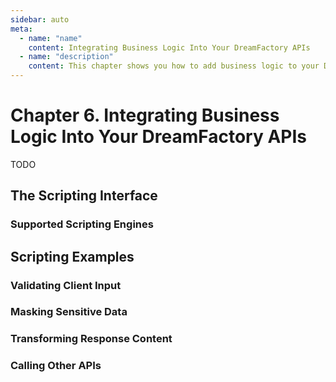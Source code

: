 ```yaml
---
sidebar: auto
meta:
  - name: "name"
    content: Integrating Business Logic Into Your DreamFactory APIs
  - name: "description"
    content: This chapter shows you how to add business logic to your DreamFactory APIs, allowing you to validate input parameters, transform responses, call other APIs, and more.
---
```


# Chapter 6. Integrating Business Logic Into Your DreamFactory APIs

TODO

## The Scripting Interface

### Supported Scripting Engines

## Scripting Examples

### Validating Client Input

### Masking Sensitive Data

### Transforming Response Content

### Calling Other APIs

